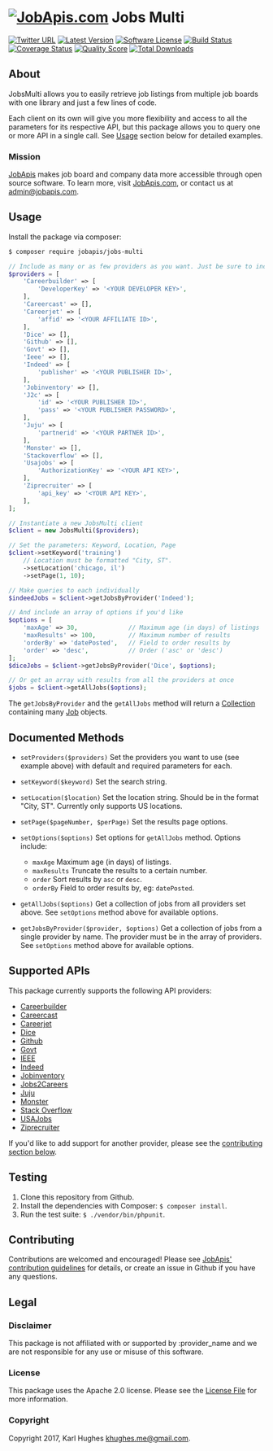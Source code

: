 # [![JobApis.com](https://i.imgur.com/9VOAkrZ.png)](https://www.jobapis.com) Jobs Multi

[![Twitter URL](https://img.shields.io/twitter/url/https/twitter.com/jobapis.svg?style=social&label=Follow%20%40jobapis)](https://twitter.com/jobapis)
[![Latest Version](https://img.shields.io/github/release/jobapis/jobs-multi.svg?style=flat-square)](https://github.com/jobapis/jobs-multi/releases)
[![Software License](https://img.shields.io/badge/license-APACHE%202.0-brightgreen.svg?style=flat-square)](LICENSE.md)
[![Build Status](https://img.shields.io/travis/jobapis/jobs-multi/master.svg?style=flat-square&1)](https://travis-ci.org/jobapis/jobs-multi)
[![Coverage Status](https://img.shields.io/scrutinizer/coverage/g/jobapis/jobs-multi.svg?style=flat-square)](https://scrutinizer-ci.com/g/jobapis/jobs-multi/code-structure)
[![Quality Score](https://img.shields.io/scrutinizer/g/jobapis/jobs-multi.svg?style=flat-square)](https://scrutinizer-ci.com/g/jobapis/jobs-multi)
[![Total Downloads](https://img.shields.io/packagist/dt/jobapis/jobs-multi.svg?style=flat-square)](https://packagist.org/packages/jobapis/jobs-multi)

## About

JobsMulti allows you to easily retrieve job listings from multiple job boards with one library and just a few lines of code.

Each client on its own will give you more flexibility and access to all the parameters for its respective API, but this package allows you to query one or more API in a single call. See [Usage](#usage) section below for detailed examples.

### Mission

[JobApis](https://www.jobapis.com) makes job board and company data more accessible through open source software. To learn more, visit [JobApis.com](https://www.jobapis.com), or contact us at [admin@jobapis.com](mailto:admin@jobapis.com).


## Usage

Install the package via composer:
```bash
$ composer require jobapis/jobs-multi
```

```php
// Include as many or as few providers as you want. Just be sure to include any required keys.
$providers = [
    'Careerbuilder' => [
        'DeveloperKey' => '<YOUR DEVELOPER KEY>',
    ],
    'Careercast' => [],
    'Careerjet' => [
        'affid' => '<YOUR AFFILIATE ID>',
    ],
    'Dice' => [],
    'Github' => [],
    'Govt' => [],
    'Ieee' => [],
    'Indeed' => [
        'publisher' => '<YOUR PUBLISHER ID>',
    ],
    'Jobinventory' => [],
    'J2c' => [
        'id' => '<YOUR PUBLISHER ID>',
        'pass' => '<YOUR PUBLISHER PASSWORD>',
    ],
    'Juju' => [
        'partnerid' => '<YOUR PARTNER ID>',
    ],
    'Monster' => [],
    'Stackoverflow' => [],
    'Usajobs' => [
        'AuthorizationKey' => '<YOUR API KEY>',
    ],
    'Ziprecruiter' => [
        'api_key' => '<YOUR API KEY>',
    ],
];

// Instantiate a new JobsMulti client
$client = new JobsMulti($providers);

// Set the parameters: Keyword, Location, Page
$client->setKeyword('training')
    // Location must be formatted "City, ST".
    ->setLocation('chicago, il')
    ->setPage(1, 10);

// Make queries to each individually
$indeedJobs = $client->getJobsByProvider('Indeed');

// And include an array of options if you'd like
$options = [
    'maxAge' => 30,              // Maximum age (in days) of listings
    'maxResults' => 100,         // Maximum number of results
    'orderBy' => 'datePosted',   // Field to order results by
    'order' => 'desc',           // Order ('asc' or 'desc')
];
$diceJobs = $client->getJobsByProvider('Dice', $options);

// Or get an array with results from all the providers at once
$jobs = $client->getAllJobs($options);
```

The `getJobsByProvider` and the `getAllJobs` method will return a [Collection](https://github.com/jobapis/jobs-common/blob/master/src/Collection.php) containing many [Job](https://github.com/jobapis/jobs-common/blob/master/src/Job.php) objects.


## Documented Methods

- `setProviders($providers)` Set the providers you want to use (see example above) with default and required parameters for each.

- `setKeyword($keyword)` Set the search string.

- `setLocation($location)` Set the location string. Should be in the format "City, ST". Currently only supports US locations.

- `setPage($pageNumber, $perPage)` Set the results page options.

- `setOptions($options)` Set options for `getAllJobs` method. Options include:
    - `maxAge` Maximum age (in days) of listings.
    - `maxResults` Truncate the results to a certain number.
    - `order` Sort results by `asc` or `desc`.
    - `orderBy` Field to order results by, eg: `datePosted`.

- `getAllJobs($options)` Get a collection of jobs from all providers set above. See `setOptions` method above for available options.

- `getJobsByProvider($provider, $options)` Get a collection of jobs from a single provider by name. The provider must be in the array of providers. See `setOptions` method above for available options.

## Supported APIs

This package currently supports the following API providers:

- [Careerbuilder](https://github.com/jobapis/jobs-careerbuilder)
- [Careercast](https://github.com/jobapis/jobs-careercast)
- [Careerjet](https://github.com/jobapis/jobs-careerjet)
- [Dice](https://github.com/jobapis/jobs-dice)
- [Github](https://github.com/jobapis/jobs-github)
- [Govt](https://github.com/jobapis/jobs-govt)
- [IEEE](https://github.com/jobapis/jobs-ieee)
- [Indeed](https://github.com/jobapis/jobs-indeed)
- [Jobinventory](https://github.com/jobapis/jobs-jobinventory)
- [Jobs2Careers](https://github.com/jobapis/jobs-jobs2careers)
- [Juju](https://github.com/jobapis/jobs-juju)
- [Monster](https://github.com/jobapis/jobs-monster)
- [Stack Overflow](https://github.com/jobapis/jobs-stackoverflow)
- [USAJobs](https://github.com/jobapis/jobs-usajobs)
- [Ziprecruiter](https://github.com/jobapis/jobs-ziprecruiter)

If you'd like to add support for another provider, please see the [contributing section below](#contributing).


## Testing

1. Clone this repository from Github.
2. Install the dependencies with Composer: `$ composer install`.
3. Run the test suite: `$ ./vendor/bin/phpunit`.


## Contributing

Contributions are welcomed and encouraged! Please see [JobApis' contribution guidelines](https://www.jobapis.com/contributing/) for details, or create an issue in Github if you have any questions.


## Legal

### Disclaimer

This package is not affiliated with or supported by :provider_name and we are not responsible for any use or misuse of this software.

### License

This package uses the Apache 2.0 license. Please see the [License File](https://www.jobapis.com/license/) for more information.

### Copyright

Copyright 2017, Karl Hughes <khughes.me@gmail.com>.
